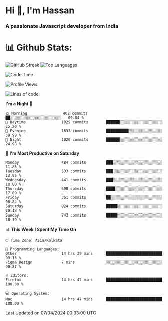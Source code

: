 # Hi 👋, I'm Hassan
### A passionate Javascript developer from India


# 📊 Github Stats:
![GitHub Streak](https://github-readme-streak-stats.herokuapp.com/?user=codeblooded47&theme=dracula&hide_border=false)
![Top Languages](https://github-readme-stats.vercel.app/api/top-langs/?username=codeblooded47&layout=compact&theme=dracula)



<!--START_SECTION:waka-->
![Code Time](http://img.shields.io/badge/Code%20Time-502%20hrs%2016%20mins-blue)

![Profile Views](http://img.shields.io/badge/Profile%20Views-0-blue)

![Lines of code](https://img.shields.io/badge/From%20Hello%20World%20I%27ve%20Written-23.4%20million%20lines%20of%20code-blue)

**I'm a Night 🦉** 

```text
🌞 Morning                402 commits         ██░░░░░░░░░░░░░░░░░░░░░░░   09.84 % 
🌆 Daytime                1029 commits        ██████░░░░░░░░░░░░░░░░░░░   25.20 % 
🌃 Evening                1633 commits        ██████████░░░░░░░░░░░░░░░   39.99 % 
🌙 Night                  1020 commits        ██████░░░░░░░░░░░░░░░░░░░   24.98 % 
```
📅 **I'm Most Productive on Saturday** 

```text
Monday                   484 commits         ███░░░░░░░░░░░░░░░░░░░░░░   11.85 % 
Tuesday                  533 commits         ███░░░░░░░░░░░░░░░░░░░░░░   13.05 % 
Wednesday                441 commits         ███░░░░░░░░░░░░░░░░░░░░░░   10.80 % 
Thursday                 698 commits         ████░░░░░░░░░░░░░░░░░░░░░   17.09 % 
Friday                   361 commits         ██░░░░░░░░░░░░░░░░░░░░░░░   08.84 % 
Saturday                 824 commits         █████░░░░░░░░░░░░░░░░░░░░   20.18 % 
Sunday                   743 commits         █████░░░░░░░░░░░░░░░░░░░░   18.19 % 
```


📊 **This Week I Spent My Time On** 

```text
🕑︎ Time Zone: Asia/Kolkata

💬 Programming Languages: 
Other                    14 hrs 39 mins      █████████████████████████   99.13 % 
Figma Design             7 mins              ░░░░░░░░░░░░░░░░░░░░░░░░░   00.87 % 

🔥 Editors: 
Firefox                  14 hrs 47 mins      █████████████████████████   100.00 % 

💻 Operating System: 
Mac                      14 hrs 47 mins      █████████████████████████   100.00 % 
```


 Last Updated on 07/04/2024 00:33:00 UTC
<!--END_SECTION:waka-->

